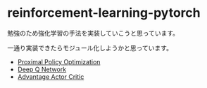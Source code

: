 # reinforcement-learning-pytorch

勉強のため強化学習の手法を実装していこうと思っています。

一通り実装できたらモジュール化しようかと思っています。

- [Proximal Policy Optimization](https://openai.com/blog/openai-baselines-ppo/)
- [Deep Q Network](https://deepmind.com/research/dqn/)
- [Advantage Actor Critic](https://openai.com/blog/baselines-acktr-a2c/)